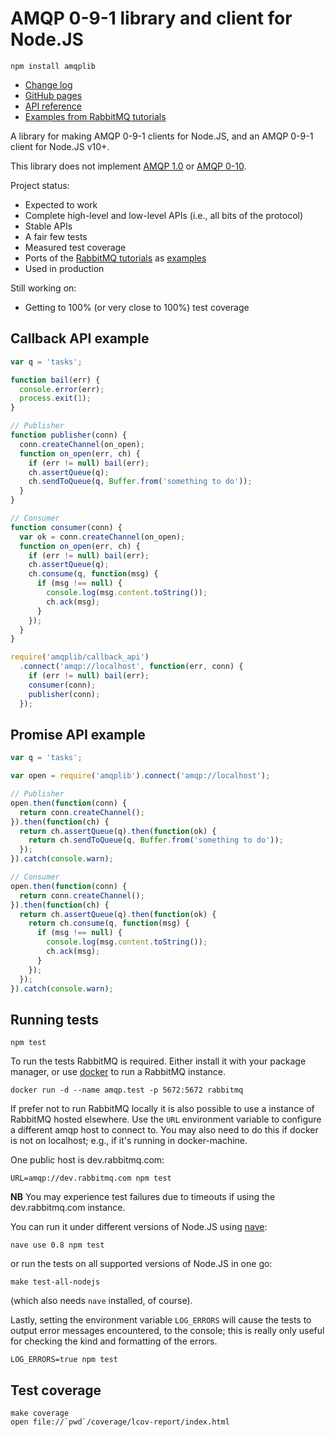 # AMQP 0-9-1 library and client for Node.JS

    npm install amqplib

 * [Change log][changelog]
 * [GitHub pages][gh-pages]
 * [API reference][gh-pages-apiref]
 * [Examples from RabbitMQ tutorials][tutes]

A library for making AMQP 0-9-1 clients for Node.JS, and an AMQP 0-9-1 client for Node.JS v10+.

This library does not implement [AMQP
1.0](https://github.com/amqp-node/amqplib/issues/63) or [AMQP
0-10](https://github.com/amqp-node/amqplib/issues/94).

Project status:

 - Expected to work
 - Complete high-level and low-level APIs (i.e., all bits of the protocol)
 - Stable APIs
 - A fair few tests
 - Measured test coverage
 - Ports of the [RabbitMQ tutorials][rabbitmq-tutes] as [examples][tutes]
 - Used in production

Still working on:

 - Getting to 100% (or very close to 100%) test coverage

## Callback API example

```javascript
var q = 'tasks';

function bail(err) {
  console.error(err);
  process.exit(1);
}

// Publisher
function publisher(conn) {
  conn.createChannel(on_open);
  function on_open(err, ch) {
    if (err != null) bail(err);
    ch.assertQueue(q);
    ch.sendToQueue(q, Buffer.from('something to do'));
  }
}

// Consumer
function consumer(conn) {
  var ok = conn.createChannel(on_open);
  function on_open(err, ch) {
    if (err != null) bail(err);
    ch.assertQueue(q);
    ch.consume(q, function(msg) {
      if (msg !== null) {
        console.log(msg.content.toString());
        ch.ack(msg);
      }
    });
  }
}

require('amqplib/callback_api')
  .connect('amqp://localhost', function(err, conn) {
    if (err != null) bail(err);
    consumer(conn);
    publisher(conn);
  });
```

## Promise API example

```javascript
var q = 'tasks';

var open = require('amqplib').connect('amqp://localhost');

// Publisher
open.then(function(conn) {
  return conn.createChannel();
}).then(function(ch) {
  return ch.assertQueue(q).then(function(ok) {
    return ch.sendToQueue(q, Buffer.from('something to do'));
  });
}).catch(console.warn);

// Consumer
open.then(function(conn) {
  return conn.createChannel();
}).then(function(ch) {
  return ch.assertQueue(q).then(function(ok) {
    return ch.consume(q, function(msg) {
      if (msg !== null) {
        console.log(msg.content.toString());
        ch.ack(msg);
      }
    });
  });
}).catch(console.warn);
```

## Running tests

    npm test

To run the tests RabbitMQ is required. Either install it with your package
manager, or use [docker][] to run a RabbitMQ instance.

    docker run -d --name amqp.test -p 5672:5672 rabbitmq

If prefer not to run RabbitMQ locally it is also possible to use a
instance of RabbitMQ hosted elsewhere. Use the `URL` environment
variable to configure a different amqp host to connect to. You may
also need to do this if docker is not on localhost; e.g., if it's
running in docker-machine.

One public host is dev.rabbitmq.com:

    URL=amqp://dev.rabbitmq.com npm test

**NB** You may experience test failures due to timeouts if using the
dev.rabbitmq.com instance.

You can run it under different versions of Node.JS using [nave][]:

    nave use 0.8 npm test

or run the tests on all supported versions of Node.JS in one go:

    make test-all-nodejs

(which also needs `nave` installed, of course).

Lastly, setting the environment variable `LOG_ERRORS` will cause the
tests to output error messages encountered, to the console; this is
really only useful for checking the kind and formatting of the errors.

    LOG_ERRORS=true npm test

## Test coverage

    make coverage
    open file://`pwd`/coverage/lcov-report/index.html

[gh-pages]: http://amqp-node.github.io/amqplib/
[gh-pages-apiref]: http://amqp-node.github.io/amqplib/channel_api.html
[nave]: https://github.com/isaacs/nave
[tutes]: https://github.com/amqp-node/amqplib/tree/main/examples/tutorials
[rabbitmq-tutes]: http://www.rabbitmq.com/getstarted.html
[changelog]: https://github.com/amqp-node/amqplib/blob/main/CHANGELOG.md
[docker]: https://www.docker.com/
